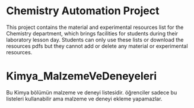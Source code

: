 
# Chemistry Automation Project
This project contains the material and experimental resources list for the Chemistry department, which brings facilities for students during their laboratory lesson day. Students can only use these lists or download the resources pdfs but  they cannot add or  delete any material or experimental resources.




# Kimya_MalzemeVeDeneyeleri
Bu Kimya bölümün malzeme ve deneyi listesidir. öğrenciler sadece bu listeleri kullanabilir ama malzeme ve deneyi ekleme yapamazlar.

